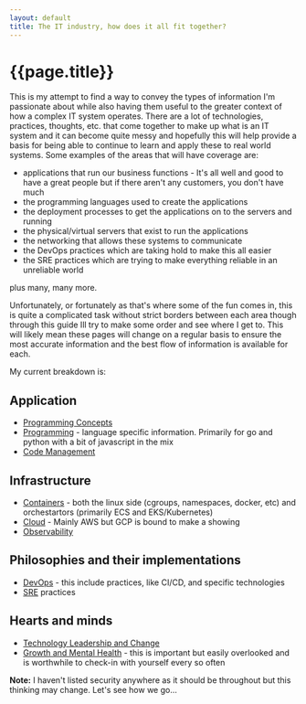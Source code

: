 ```yaml
---
layout: default
title: The IT industry, how does it all fit together?
---
```


# {{page.title}}

This is my attempt to find a way to convey the types of information I'm passionate about while also having them useful to the greater context of how a complex IT system operates. There are a lot of technologies, practices, thoughts, etc. that come together to make up what is an IT system and it can become quite messy and hopefully this will help provide a basis for being able to continue to learn and apply these to real world systems. Some examples of the areas that will have coverage are:

* applications that run our business functions - It's all well and good to have a great people but if there aren't any customers, you don't have much
* the programming languages used to create the applications
* the deployment processes to get the applications on to the servers and running
* the physical/virtual servers that exist to run the applications
* the networking that allows these systems to communicate
* the DevOps practices which are taking hold to make this all easier
* the SRE practices which are trying to make everything reliable in an unreliable world

plus many, many more.

Unfortunately, or fortunately as that's where some of the fun comes in, this is quite a complicated task without strict borders between each area though through this guide Ill try to make some order and see where I get to. This will likely mean these pages will change on a regular basis to ensure the most accurate information and the best flow of information is available for each.

My current breakdown is:

## Application

* [Programming Concepts](./programming-concepts/)
* [Programming](./programming/) - language specific information. Primarily for go and python with a bit of javascript in the mix
* [Code Management](./code-management/)

## Infrastructure

* [Containers](./containers/) - both the linux side (cgroups, namespaces, docker, etc) and orchestartors (primarily ECS and EKS/Kubernetes)
* [Cloud](./cloud) - Mainly AWS but GCP is bound to make a showing
* [Observability](./observability/)

## Philosophies and their implementations

* [DevOps](./devops/) - this include practices, like CI/CD, and specific technologies
* [SRE](./sre/) practices

## Hearts and minds

* [Technology Leadership and Change](./tech-leadership-change/)
* [Growth and Mental Health](./growth-mental-health/) - this is important but easily overlooked and is worthwhile to check-in with yourself every so often

**Note:** I haven't listed security anywhere as it should be throughout but this thinking may change. Let's see how we go...
